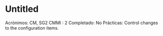 # Untitled

Acrónimos: CM, SG2
CMMI : 2
Completado: No
Prácticas: Control changes to the configuration items.